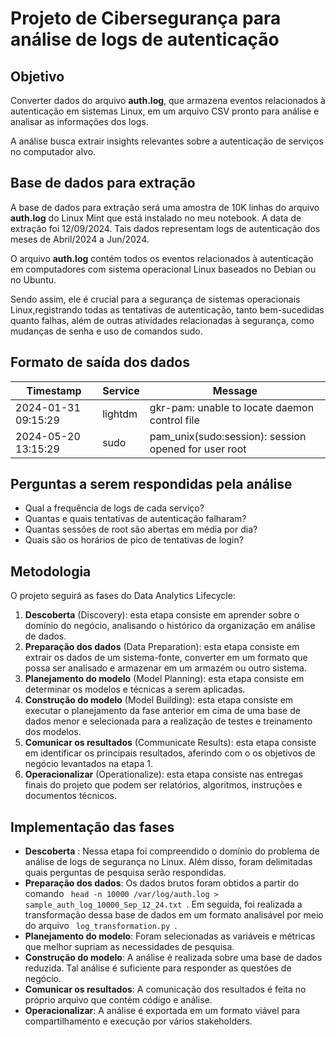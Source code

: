# Projeto de Cibersegurança para análise de logs de autenticação

## Objetivo

Converter dados do arquivo **auth.log**, que armazena eventos relacionados à autenticação em sistemas Linux, em um arquivo CSV pronto para análise e analisar as informações dos logs.

A análise busca extrair insights relevantes sobre a autenticação de serviços no computador alvo.

## Base de dados para extração

A base de dados para extração será uma amostra de 10K linhas do arquivo **auth.log** do Linux Mint que está instalado no meu notebook. A data de extração foi 12/09/2024. Tais dados representam logs de autenticação dos meses de Abril/2024 a Jun/2024.

O arquivo **auth.log** contém todos os eventos relacionados à autenticação em computadores com sistema operacional Linux baseados no Debian ou no Ubuntu. 

Sendo assim, ele é crucial para a segurança de sistemas operacionais Linux,registrando todas as tentativas de autenticação, tanto bem-sucedidas quanto falhas, além de outras atividades relacionadas à segurança, como mudanças de senha e uso de comandos sudo.

## Formato de saída dos dados

| Timestamp | Service | Message |
| --------- | ------- | ------- |
|    2024-01-31 09:15:29       |    lightdm     |  gkr-pam: unable to locate daemon control file       |
|    2024-05-20 13:15:29       |    sudo     |  pam_unix(sudo:session): session opened for user root      |

## Perguntas a serem respondidas pela análise

- Qual a frequência de logs de cada serviço?
- Quantas e quais tentativas de autenticação falharam?
- Quantas sessões de root são abertas em média por dia?
- Quais são os horários de pico de tentativas de login?

## Metodologia

O projeto seguirá as fases do Data Analytics Lifecycle:

1. **Descoberta** (Discovery): esta etapa consiste em aprender sobre o domínio do negócio, analisando o histórico da organização em análise de dados.
2. **Preparação dos dados** (Data Preparation): esta etapa consiste em extrair os dados de um sistema-fonte, converter em um formato que possa ser analisado e armazenar em um armazém ou outro sistema.
3. **Planejamento do modelo** (Model Planning): esta etapa consiste em determinar os modelos e técnicas a serem aplicadas.
4. **Construção do modelo** (Model Building): esta etapa consiste em executar o planejamento da fase anterior em cima de uma base de dados menor e selecionada para a realização de testes e treinamento dos modelos.
5. **Comunicar os resultados** (Communicate Results): esta etapa consiste em identificar os principais resultados, aferindo com o os objetivos de negócio levantados na etapa 1. 
6. **Operacionalizar** (Operationalize): esta etapa consiste nas entregas finais do projeto que podem ser relatórios, algoritmos, instruções e documentos técnicos. 

## Implementação das fases

- **Descoberta** : Nessa etapa foi compreendido o domínio do problema de análise de logs de segurança no Linux. Além disso, foram delimitadas quais perguntas de pesquisa serão respondidas. 
- **Preparação dos dados**: Os dados brutos foram obtidos a partir do comando <code> head -n 10000 /var/log/auth.log > sample_auth_log_10000_Sep_12_24.txt </code>. Em seguida, foi realizada a transformação dessa base de dados em um formato analisável por meio do arquivo <code> log_transformation.py </code>.
- **Planejamento do modelo**: Foram selecionadas as variáveis e métricas que melhor supriam as necessidades de pesquisa.
- **Construção do modelo**: A análise é realizada sobre uma base de dados reduzida. Tal análise é suficiente para responder as questões de negócio.
- **Comunicar os resultados**: A comunicação dos resultados é feita no próprio arquivo que contém código e análise.
- **Operacionalizar**: A análise é exportada em um formato viável para compartilhamento e execução por vários stakeholders.

